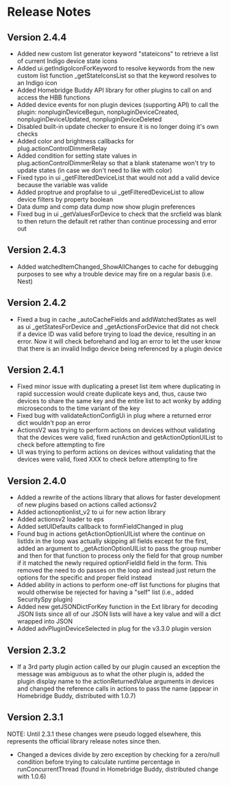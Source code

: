 Release Notes
==========

Version 2.4.4
---------------

* Added new custom list generator keyword "stateicons" to retrieve a list of current Indigo device state icons
* Added ui.getIndigoIconForKeyword to resolve keywords from the new custom list function _getStateIconsList so that the keyword resolves to an Indigo icon
* Added Homebridge Buddy API library for other plugins to call on and access the HBB functions
* Added device events for non plugin devices (supporting API) to call the plugin: nonpluginDeviceBegun, nonpluginDeviceCreated, nonpluginDeviceUpdated, nonpluginDeviceDeleted
* Disabled built-in update checker to ensure it is no longer doing it's own checks
* Added color and brightness callbacks for plug.actionControlDimmerRelay
* Added condition for setting state values in plug.actionControlDimmerRelay so that a blank statename won't try to update states (in case we don't need to like with color)
* Fixed typo in ui _getFilteredDeviceList that would not add a valid device because the variable was valide
* Added proptrue and propfalse to ui _getFilteredDeviceList to allow device filters by property boolean
* Data dump and comp data dump now show plugin preferences
* Fixed bug in ui _getValuesForDevice to check that the srcfield was blank to then return the default ret rather than continue processing and error out

Version 2.4.3
---------------

* Added watchedItemChanged_ShowAllChanges to cache for debugging purposes to see why a trouble device may fire on a regular basis (i.e. Nest)

Version 2.4.2
---------------

* Fixed a bug in cache _autoCacheFields and addWatchedStates as well as ui _getStatesForDevice and _getActionsForDevice that did not check if a device ID was valid before trying to load the device, resulting in an error.  Now it will check beforehand and log an error to let the user know that there is an invalid Indigo device being referenced by a plugin device

Version 2.4.1
---------------

* Fixed minor issue with duplicating a preset list item where duplicating in rapid succession would create duplicate keys and, thus, cause two devices to share the same key and the entire list to act wonky by adding microseconds to the time variant of the key
* Fixed bug with validateActionConfigUi in plug where a returned error dict wouldn't pop an error
* ActionsV2 was trying to perform actions on devices without validating that the devices were valid, fixed runAction and getActionOptionUIList to check before attempting to fire
* UI was trying to perform actions on devices without validating that the devices were valid, fixed XXX to check before attempting to fire

Version 2.4.0
---------------

* Added a rewrite of the actions library that allows for faster development of new plugins based on actions called actionsv2
* Added actionoptionlist_v2 to ui for new action library
* Added actionsv2 loader to eps
* Added setUIDefaults callback to formFieldChanged in plug
* Found bug in actions getActionOptionUIList where the continue on listIdx in the loop was actually skipping all fields except for the first, added an argument to _getActionOptionUIList to pass the group number and then for that function to process only the field for that group number if it matched the newly required optionFieldId field in the form.  This removed the need to do passes on the loop and instead just return the options for the specific and proper field instead
* Added ability in actions to perform one-off list functions for plugins that would otherwise be rejected for having a "self" list (i.e., added SecuritySpy plugin)
* Added new getJSONDictForKey function in the Ext library for decoding JSON lists since all of our JSON lists will have a key value and will a dict wrapped into JSON
* Added advPluginDeviceSelected in plug for the v3.3.0 plugin version

Version 2.3.2
---------------

* If a 3rd party plugin action called by our plugin caused an exception the message was ambiguous as to what the other plugin is, added the plugin display name to the actionReturnedValue arguments in devices and changed the reference calls in actions to pass the name (appear in Homebridge Buddy, distributed with 1.0.7)

Version 2.3.1
---------------

NOTE: Until 2.3.1 these changes were pseudo logged elsewhere, this represents the official library release notes since then.

* Changed a devices divide by zero exception by checking for a zero/null condition before trying to calculate runtime percentage in runConcurrentThread (found in Homebridge Buddy, distributed change with 1.0.6)
